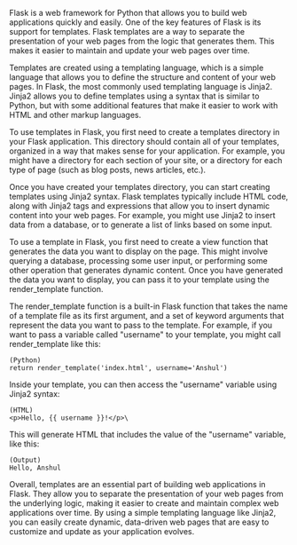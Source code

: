 Flask is a web framework for Python that allows you to build web applications quickly and easily. One of the key features of Flask is its support for templates. Flask templates are a way to separate the presentation of your web pages from the logic that generates them. This makes it easier to maintain and update your web pages over time.

Templates are created using a templating language, which is a simple language that allows you to define the structure and content of your web pages. In Flask, the most commonly used templating language is Jinja2. Jinja2 allows you to define templates using a syntax that is similar to Python, but with some additional features that make it easier to work with HTML and other markup languages.

To use templates in Flask, you first need to create a templates directory in your Flask application. This directory should contain all of your templates, organized in a way that makes sense for your application. For example, you might have a directory for each section of your site, or a directory for each type of page (such as blog posts, news articles, etc.).

Once you have created your templates directory, you can start creating templates using Jinja2 syntax. Flask templates typically include HTML code, along with Jinja2 tags and expressions that allow you to insert dynamic content into your web pages. For example, you might use Jinja2 to insert data from a database, or to generate a list of links based on some input.

To use a template in Flask, you first need to create a view function that generates the data you want to display on the page. This might involve querying a database, processing some user input, or performing some other operation that generates dynamic content. Once you have generated the data you want to display, you can pass it to your template using the render_template function.

The render_template function is a built-in Flask function that takes the name of a template file as its first argument, and a set of keyword arguments that represent the data you want to pass to the template. For example, if you want to pass a variable called "username" to your template, you might call render_template like this:

    (Python)
    return render_template('index.html', username='Anshul')
    
Inside your template, you can then access the "username" variable using Jinja2 syntax:

    (HTML)
    <p>Hello, {{ username }}!</p>\
   
This will generate HTML that includes the value of the "username" variable, like this:

    (Output)
    Hello, Anshul
    
Overall, templates are an essential part of building web applications in Flask. They allow you to separate the presentation of your web pages from the underlying logic, making it easier to create and maintain complex web applications over time. By using a simple templating language like Jinja2, you can easily create dynamic, data-driven web pages that are easy to customize and update as your application evolves.
